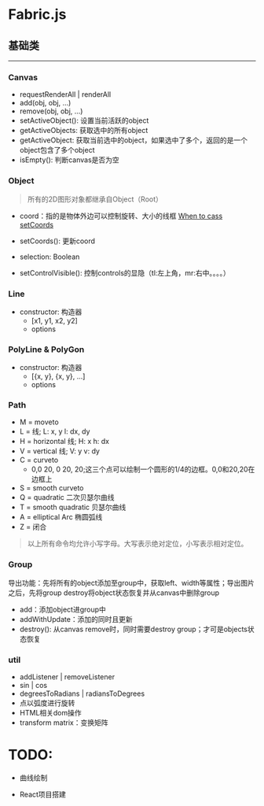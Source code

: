 # Fabric.js

## 基础类
---------
### Canvas

- requestRenderAll | renderAll
- add(obj, obj, ...)
- remove(obj, obj, ...)
- setActiveObject(): 设置当前活跃的object
- getActiveObjects: 获取选中的所有object
- getActiveObject: 获取当前选中的object，如果选中了多个，返回的是一个object包含了多个object
- isEmpty(): 判断canvas是否为空

### Object

> 所有的2D图形对象都继承自Object（Root）

- coord：指的是物体外边可以控制旋转、大小的线框 [When to cass setCoords](https://github.com/fabricjs/fabric.js/wiki/When-to-call-setCoords)

- setCoords(): 更新coord
- selection: Boolean
- setControlVisible(): 控制controls的显隐（tl:左上角，mr:右中。。。。）

### Line

- constructor: 构造器
  - [x1, y1, x2, y2]
  - options

### PolyLine & PolyGon

- constructor: 构造器
  - [{x, y}, {x, y}, ...]
  - options

### Path

- M = moveto
- L = 线; L: x, y   l: dx, dy
- H = horizontal 线; H: x   h: dx
- V = vertical 线; V: y   v: dy
- C = curveto
  - 0,0 20, 0 20, 20;这三个点可以绘制一个圆形的1/4的边框。0,0和20,20在边框上
- S = smooth curveto
- Q = quadratic 二次贝瑟尔曲线
- T = smooth quadratic 贝瑟尔曲线
- A = elliptical Arc 椭圆弧线
- Z = 闭合

>以上所有命令均允许小写字母。大写表示绝对定位，小写表示相对定位。

### Group

导出功能：先将所有的object添加至group中，获取left、width等属性；导出图片之后，先将group destroy将object状态恢复并从canvas中删除group

- add：添加object进group中
- addWithUpdate：添加的同时且更新
- destroy(): 从canvas remove时，同时需要destroy group；才可是objects状态恢复

### util

- addListener | removeListener
- sin | cos
- degreesToRadians | radiansToDegrees 
- 点以弧度进行旋转
- HTML相关dom操作
- transform matrix：变换矩阵

# TODO: 

- 曲线绘制

- React项目搭建